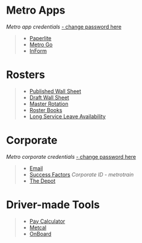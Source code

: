 # Metro Apps
*Metro app credentials* [- change password here](https://apps.metroapp.com.au/#/change-password/1)
>- [Paperlite](https://paperlite.metroapp.com.au/#/home)
>- [Metro Go](https://go.metroapp.com.au/#/home)
>- [InForm](https://inform.metroapp.com.au/#/tasks)

# Rosters
>- [Published Wall Sheet](https://paperlite.metroapp.com.au/#/media-list/170)
>- [Draft Wall Sheet](https://paperlite.metroapp.com.au/#/media-list/6063331)
>- [Master Rotation](https://paperlite.metroapp.com.au/#/media-list/4738301)
>- [Roster Books](https://paperlite.metroapp.com.au/#/media-list/4738306)
>- [Long Service Leave Availability](https://paperlite.metroapp.com.au/#/media-list/3170730)

# Corporate
*Metro corporate credentials* [- change password here](https://passwordreset.microsoftonline.com/)
>- [Email](https://outlook.office365.com/mail/)
>- [Success Factors](https://performancemanager10.successfactors.com/login#/companyEntry) *Corporate ID - metrotrain*
>- [The Depot](https://metrotrains.sharepoint.com/)



# Driver-made Tools
>- [Pay Calculator](https://hyperchicken.com/paycalc/)
>- [Metcal](https://metcal.homann.id.au/)
>- [OnBoard](https://onboardapp.com.au/)
